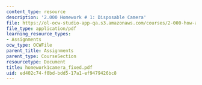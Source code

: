 ```yaml
---
content_type: resource
description: '2.000 Homework # 1: Disposable Camera'
file: https://ol-ocw-studio-app-qa.s3.amazonaws.com/courses/2-000-how-and-why-machines-work-spring-2002/ed402c74f0bdbdd517a1ef9479426bc8_homework1camera_fixed.pdf
file_type: application/pdf
learning_resource_types:
- Assignments
ocw_type: OCWFile
parent_title: Assignments
parent_type: CourseSection
resourcetype: Document
title: homework1camera_fixed.pdf
uid: ed402c74-f0bd-bdd5-17a1-ef9479426bc8
---
```

